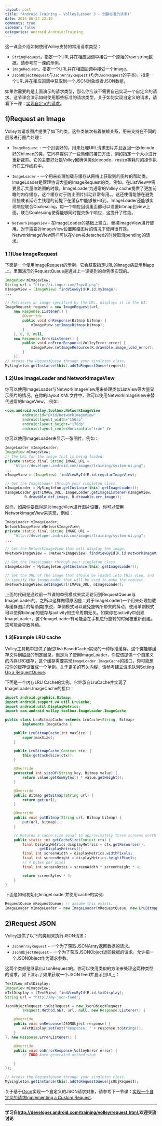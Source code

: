 ```yaml
---
layout: post
title: "Android Training - Volley(Lesson 3 - 创建标准的请求)"
date: 2014-06-24 22:10
comments: true
sidebar: false
categories: Android Android:Training
---
```


这一课会介绍如何使用Volley支持的常用请求类型：

* `StringRequest`。指定一个URL并在相应回调中接受一个原始的raw string数据。请参考前一课的示例。
* `ImageRequest`。指定一个URL并在相应回调中接受一个image。
* `JsonObjectRequest`与`JsonArrayRequest` (均为`JsonRequest`的子类)。指定一个URL并在相应回调中获取到一个JSON对象或者JSON数组。

如果你需要的是上面演示的请求类型，那么你应该不需要自己实现一个自定义的请求。这节课会演示如何使用那些标准的请求类型。关于如何实现自定义的请求，请看下一课：[实现自定义的请求](request-costom.html)。

## 1)Request an Image

Volley为请求图片提供了如下的类。这些类依次有着依赖关系，用来支持在不同的层级进行图片处理：

* `ImageRequest` - 一个封装好的，用来处理URL请求图片并且返回一张decode好的bitmap的类。它同样提供了一些简便的接口方法，例如指定一个大小进行重新裁剪。它的主要好处是Volley回确保类似decode，resize等耗时的操作执行在工作线程中。

* `ImageLoader` - 一个用来处理加载与缓存从网络上获取到的图片的帮助类。ImageLoader是管理协调大量的ImageRequest的类。例如，在ListView中需要显示大量缩略图的时候。ImageLoader为通常的Volley cache提供了更加前瞻的内存缓存，这个缓存对于防止图片抖动非常有用。。这还使得能够在避免阻挡或者延迟主线程的前提下在缓存中能够被Hit到。ImageLoader还能够实现响应联合Coalescing，每一个响应回调里面都可以设置bitmap到view上面。联合Coalescing使得能够同时提交多个响应，这提升了性能。

* `NetworkImageView` - 在ImageLoader的基础上建立，替换ImageView进行使用。对于需要对ImageView设置网络图片的情况下使用很有效。NetworkImageView同样可以在view被detached的时候取消pending的请求。

### 1.1)Use ImageRequest

下面是一个使用ImageRequest的示例。它会获取指定URL的image病显示到app上。里面演示的RequestQueue是通过上一课提到的单例类实现的。

```java
ImageView mImageView;
String url = "http://i.imgur.com/7spzG.png";
mImageView = (ImageView) findViewById(R.id.myImage);
...

// Retrieves an image specified by the URL, displays it in the UI.
ImageRequest request = new ImageRequest(url,
    new Response.Listener() {
        @Override
        public void onResponse(Bitmap bitmap) {
            mImageView.setImageBitmap(bitmap);
        }
    }, 0, 0, null,
    new Response.ErrorListener() {
        public void onErrorResponse(VolleyError error) {
            mImageView.setImageResource(R.drawable.image_load_error);
        }
    });
// Access the RequestQueue through your singleton class.
MySingleton.getInstance(this).addToRequestQueue(request);
```

### 1.2)Use ImageLoader and NetworkImageView

你可以使用ImageLoader与NetworkImageView用来处理类似ListView等大量显示图片的情况。在你的layout XML文件中，你可以使用NetworkImageView来替代通常的ImageView， 例如:

```xml
<com.android.volley.toolbox.NetworkImageView
        android:id="@+id/networkImageView"
        android:layout_width="150dp"
        android:layout_height="170dp"
        android:layout_centerHorizontal="true" />
```

你可以使用ImageLoader来显示一张图片，例如：

```java
ImageLoader mImageLoader;
ImageView mImageView;
// The URL for the image that is being loaded.
private static final String IMAGE_URL =
    "http://developer.android.com/images/training/system-ui.png";
...
mImageView = (ImageView) findViewById(R.id.regularImageView);

// Get the ImageLoader through your singleton class.
mImageLoader = MySingleton.getInstance(this).getImageLoader();
mImageLoader.get(IMAGE_URL, ImageLoader.getImageListener(mImageView,
         R.drawable.def_image, R.drawable.err_image));
```

然而，如果你要做得是为ImageView进行图片设置，你可以使用NetworkImageView来实现，例如：

```java
ImageLoader mImageLoader;
NetworkImageView mNetworkImageView;
private static final String IMAGE_URL =
    "http://developer.android.com/images/training/system-ui.png";
...

// Get the NetworkImageView that will display the image.
mNetworkImageView = (NetworkImageView) findViewById(R.id.networkImageView);

// Get the ImageLoader through your singleton class.
mImageLoader = MySingleton.getInstance(this).getImageLoader();

// Set the URL of the image that should be loaded into this view, and
// specify the ImageLoader that will be used to make the request.
mNetworkImageView.setImageUrl(IMAGE_URL, mImageLoader);
```

上面的代码是通过前一节课的单例模式来实现访问到RequestQueue与ImageLoader的。之所以这样做得原因是：对于ImageLoader(一个用来处理加载与缓存图片的帮助类)来说，单例模式可以避免旋转所带来的抖动。使用单例模式可以使得bitmap的缓存与activity的生命周期无关。如果你在activity中创建ImageLoader，这个ImageLoader有可能会在手机进行旋转的时候被重新创建。这可能会导致抖动。

### 1.3)Example LRU cache

Volley工具箱中提供了通过DiskBasedCache实现的一种标准缓存。这个类能够缓存文件到磁盘的制定目录。但是为了使用ImageLoader，你应该提供一个自定义的内存LRC缓存，这个缓存需要实现`ImageLoader.ImageCache`的接口。你可能想把你的缓存设置成一个单例。关于更多的有关内容，请参考[建立请求队列Setting Up a RequestQueue](request.html).

下面是一个内存LRU Cache的实例。它继承自LruCache并实现了ImageLoader.ImageCache的接口：

```java
import android.graphics.Bitmap;
import android.support.v4.util.LruCache;
import android.util.DisplayMetrics;
import com.android.volley.toolbox.ImageLoader.ImageCache;

public class LruBitmapCache extends LruCache<String, Bitmap>
        implements ImageCache {

    public LruBitmapCache(int maxSize) {
        super(maxSize);
    }

    public LruBitmapCache(Context ctx) {
        this(getCacheSize(ctx));
    }

    @Override
    protected int sizeOf(String key, Bitmap value) {
        return value.getRowBytes() * value.getHeight();
    }

    @Override
    public Bitmap getBitmap(String url) {
        return get(url);
    }

    @Override
    public void putBitmap(String url, Bitmap bitmap) {
        put(url, bitmap);
    }

    // Returns a cache size equal to approximately three screens worth of images.
    public static int getCacheSize(Context ctx) {
        final DisplayMetrics displayMetrics = ctx.getResources().
                getDisplayMetrics();
        final int screenWidth = displayMetrics.widthPixels;
        final int screenHeight = displayMetrics.heightPixels;
        // 4 bytes per pixel
        final int screenBytes = screenWidth * screenHeight * 4;

        return screenBytes * 3;
    }
}
```

下面是如何初始化ImageLoader并使用cache的实例:

```java
RequestQueue mRequestQueue; // assume this exists.
ImageLoader mImageLoader = new ImageLoader(mRequestQueue, new LruBitmapCache(LruBitmapCache.getCacheSize()));
```

## 2)Request JSON

Volley提供了以下的类用来执行JSON请求：

* `JsonArrayRequest` - 一个为了获取JSONArray返回数据的请求。
* `JsonObjectRequest` - 一个为了获取JSONObject返回数据的请求。允许把一个JSONObject作为请求参数。

这两个类都是继承自JsonRequest的。你可以使用类似的方法来处理这两种类型的请求。如下演示了如果获取一个JSON feed并显示到UI上：

```java
TextView mTxtDisplay;
ImageView mImageView;
mTxtDisplay = (TextView) findViewById(R.id.txtDisplay);
String url = "http://my-json-feed";

JsonObjectRequest jsObjRequest = new JsonObjectRequest
        (Request.Method.GET, url, null, new Response.Listener() {

    @Override
    public void onResponse(JSONObject response) {
        mTxtDisplay.setText("Response: " + response.toString());
    }
}, new Response.ErrorListener() {

    @Override
    public void onErrorResponse(VolleyError error) {
        // TODO Auto-generated method stub

    }
});

// Access the RequestQueue through your singleton class.
MySingleton.getInstance(this).addToRequestQueue(jsObjRequest);
```

关于基于[Gson](http://code.google.com/p/google-gson/)实现一个自定义的JSON请求对象，请参考下一节课：[实现一个自定义的请求Implementing a Custom Request](request-custom.html).

***
**学习自<http://developer.android.com/training/volley/request.html>,欢迎交流讨论**

